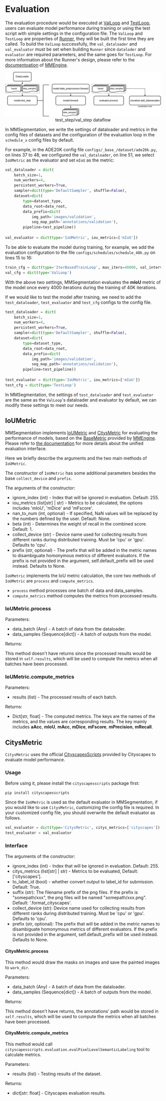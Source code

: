 # Evaluation

The evaluation procedure would be executed at [ValLoop](https://github.com/open-mmlab/mmengine/blob/main/mmengine/runner/loops.py#L300) and [TestLoop](https://github.com/open-mmlab/mmengine/blob/main/mmengine/runner/loops.py#L373), users can evaluate model performance during training or using the test script with simple settings in the configuration file. The `ValLoop` and `TestLoop` are properties of [Runner](https://github.com/open-mmlab/mmengine/blob/main/mmengine/runner/runner.py#L59), they will be built the first time they are called. To build the `ValLoop` successfully, the `val_dataloader` and `val_evaluator` must be set when building `Runner` since `dataloder` and `evaluator` are required parameters, and the same goes for `TestLoop`. For more information about the Runner's design, please refer to the [documentoation](https://github.com/open-mmlab/mmengine/blob/main/docs/en/design/runner.md) of [MMEngine](https://github.com/open-mmlab/mmengine).

<center>
  <img src='../../../resources/test_step.png' />
  <center>test_step/val_step dataflow</center>
</center>

In MMSegmentation, we write the settings of dataloader and metrics in the config files of datasets and the configuration of the evaluation loop in the `schedule_x` config files by default.

For example, in the ADE20K config file `configs/_base_/dataset/ade20k.py`, on lines 37 to 48, we configured the `val_dataloader`, on line 51, we select `IoUMetric` as the evaluator and set `mIoU` as the metric:

```python
val_dataloader = dict(
    batch_size=1,
    num_workers=4,
    persistent_workers=True,
    sampler=dict(type='DefaultSampler', shuffle=False),
    dataset=dict(
        type=dataset_type,
        data_root=data_root,
        data_prefix=dict(
            img_path='images/validation',
            seg_map_path='annotations/validation'),
        pipeline=test_pipeline))

val_evaluator = dict(type='IoUMetric', iou_metrics=['mIoU'])
```

To be able to evaluate the model during training, for example, we add the evaluation configuration to the file `configs/schedules/schedule_40k.py` on lines 15 to 16:

```python
train_cfg = dict(type='IterBasedTrainLoop', max_iters=40000, val_interval=4000)
val_cfg = dict(type='ValLoop')
```

With the above two settings, MMSegmentation evaluates the **mIoU** metric of the model once every 4000 iterations during the training of 40K iterations.

If we would like to test the model after training, we need to add the `test_dataloader`, `test_evaluator` and `test_cfg` configs to the config file.

```python
test_dataloader = dict(
    batch_size=1,
    num_workers=4,
    persistent_workers=True,
    sampler=dict(type='DefaultSampler', shuffle=False),
    dataset=dict(
        type=dataset_type,
        data_root=data_root,
        data_prefix=dict(
            img_path='images/validation',
            seg_map_path='annotations/validation'),
        pipeline=test_pipeline))

test_evaluator = dict(type='IoUMetric', iou_metrics=['mIoU'])
test_cfg = dict(type='TestLoop')
```

In MMSegmentation, the settings of `test_dataloader` and `test_evaluator` are the same as the `ValLoop`'s dataloader and evaluator by default, we can modify these settings to meet our needs.

## IoUMetric

MMSegmentation implements [IoUMetric](https://github.com/open-mmlab/mmsegmentation/blob/1.x/mmseg/evaluation/metrics/iou_metric.py) and [CitysMetric](https://github.com/open-mmlab/mmsegmentation/blob/1.x/mmseg/evaluation/metrics/citys_metric.py) for evaluating the performance of models, based on the [BaseMetric](https://github.com/open-mmlab/mmengine/blob/main/mmengine/evaluator/metric.py) provided by [MMEngine](https://github.com/open-mmlab/mmengine). Please refer to [the documentation](https://mmengine.readthedocs.io/en/latest/tutorials/evaluation.html) for more details about the unified evaluation interface.

Here we briefly describe the arguments and the two main methods of `IoUMetric`.

The constructor of `IoUMetric` has some additional parameters besides the base `collect_device` and `prefix`.

The arguments of the constructor:

- ignore_index (int) - Index that will be ignored in evaluation. Default: 255.
- iou_metrics (list\[str\] | str) - Metrics to be calculated, the options includes 'mIoU', 'mDice' and 'mFscore'.
- nan_to_num (int, optional) - If specified, NaN values will be replaced by the numbers defined by the user. Default: None.
- beta (int) - Determines the weight of recall in the combined score. Default: 1.
- collect_device (str) - Device name used for collecting results from different ranks during distributed training. Must be 'cpu' or 'gpu'. Defaults to 'cpu'.
- prefix (str, optional) - The prefix that will be added in the metric names to disambiguate homonymous metrics of different evaluators. If the prefix is not provided in the argument, self.default_prefix will be used instead. Defaults to None.

`IoUMetric` implements the IoU metric calculation, the core two methods of `IoUMetric` are `process` and `compute_metrics`.

- `process` method processes one batch of data and data_samples.
- `compute_metrics` method computes the metrics from processed results.

### IoUMetric.process

Parameters:

- data_batch (Any) - A batch of data from the dataloader.
- data_samples (Sequence\[dict\]) - A batch of outputs from the model.

Returns:

This method doesn't have returns since the processed results would be stored in `self.results`, which will be used to compute the metrics when all batches have been processed.

### IoUMetric.compute_metrics

Parameters:

- results (list) - The processed results of each batch.

Returns:

- Dict\[str, float\] - The computed metrics. The keys are the names of the metrics, and the values are corresponding results. The key mainly includes **aAcc**, **mIoU**, **mAcc**, **mDice**, **mFscore**, **mPrecision**, **mRecall**.

## CitysMetric

`CitysMetric` uses the official [CityscapesScripts](https://github.com/mcordts/cityscapesScripts) provided by Cityscapes to evaluate model performance.

### Usage

Before using it, please install the `cityscapesscripts` package first:

```shell
pip install cityscapesscripts
```

Since the `IoUMetric` is used as the default evaluator in MMSegmentation, if you would like to use `CitysMetric`, customizing the config file is required. In your customized config file, you should overwrite the default evaluator as follows.

```python
val_evaluator = dict(type='CitysMetric', citys_metrics=['cityscapes'])
test_evaluator = val_evaluator
```

### Interface

The arguments of the constructor:

- ignore_index (int) - Index that will be ignored in evaluation. Default: 255.
- citys_metrics (list\[str\] | str) - Metrics to be evaluated, Default: \['cityscapes'\].
- to_label_id (bool) - whether convert output to label_id for submission. Default: True.
- suffix (str): The filename prefix of the png files. If the prefix is "somepath/xxx", the png files will be named "somepath/xxx.png". Default: '.format_cityscapes'.
- collect_device (str): Device name used for collecting results from different ranks during distributed training. Must be 'cpu' or 'gpu'. Defaults to 'cpu'.
- prefix (str, optional): The prefix that will be added in the metric names to disambiguate homonymous metrics of different evaluators. If the prefix is not provided in the argument, self.default_prefix will be used instead. Defaults to None.

#### CitysMetric.process

This method would draw the masks on images and save the painted images to `work_dir`.

Parameters:

- data_batch (Any) - A batch of data from the dataloader.
- data_samples (Sequence\[dict\]) - A batch of outputs from the model.

Returns:

This method doesn't have returns, the annotations' path would be stored in `self.results`, which will be used to compute the metrics when all batches have been processed.

#### CitysMetric.compute_metrics

This method would call `cityscapesscripts.evaluation.evalPixelLevelSemanticLabeling` tool to calculate metrics.

Parameters:

- results (list) - Testing results of the dataset.

Returns:

- dict\[str: float\] - Cityscapes evaluation results.
